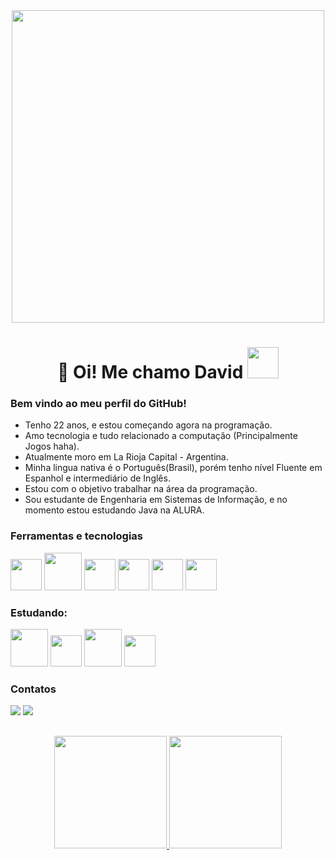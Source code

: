 <link rel="stylesheet" type='text/css' href="https://cdn.jsdelivr.net/gh/devicons/devicon@latest/devicon.min.css" />

<div align=center> 
  <img src="https://github.com/user-attachments/assets/7e11fafe-9684-4fa8-92f2-7939173f1868" width="500"/>
</div>

###

<h1>
  <div align=center>
    👋 Oi! Me chamo David <img src="https://github.com/user-attachments/assets/77ab96dc-d8f3-41a7-a8ac-6bb018fb6ebd" width="50"/>
  </div>
</h1>

###

<h3>Bem vindo ao meu perfil do GitHub!</h3>

<ul>
  <li> Tenho 22 anos, e estou começando agora na programação.</li>
  <li> Amo tecnologia e tudo relacionado a computação (Principalmente Jogos haha).</li>
  <li> Atualmente moro em La Rioja Capital - Argentina.</li>
  <li> Minha lingua nativa é o Português(Brasil), porém tenho nível Fluente em Espanhol e intermediário de Inglês.</li>
  <li> Estou com o objetivo trabalhar na área da programação.</li>
  <li> Sou estudante de Engenharia em Sistemas de Informação, e no momento estou estudando Java na ALURA.</li>
</ul>

###

<h3>Ferramentas e tecnologias</h3>

<div>
  <img src="https://cdn.jsdelivr.net/gh/devicons/devicon@latest/icons/spring/spring-original.svg" height="50" weight="50" />
  <img src="https://cdn.jsdelivr.net/gh/devicons/devicon@latest/icons/java/java-original-wordmark.svg" height="60" weight="60"/>
  <i class="devicon-github-original"></i>
  <img src="https://cdn.jsdelivr.net/gh/devicons/devicon@latest/icons/git/git-original.svg" height="50" weight="50" />
  <img src="https://cdn.jsdelivr.net/gh/devicons/devicon@latest/icons/github/github-original.svg" height="50" weight="50" />
  <img src="https://cdn.jsdelivr.net/gh/devicons/devicon@latest/icons/html5/html5-plain-wordmark.svg" height="50" weight="50" />
  <img src="https://cdn.jsdelivr.net/gh/devicons/devicon@latest/icons/css3/css3-plain-wordmark.svg" height="50" weight="50" />
</div>

###

<h3>Estudando:</h3>

<div>
  <img src="https://cdn.jsdelivr.net/gh/devicons/devicon@latest/icons/java/java-original-wordmark.svg" height="60" weight="60" />
  <img src="https://cdn.jsdelivr.net/gh/devicons/devicon@latest/icons/spring/spring-original.svg" height="50" weight="50" />
  <img src="https://cdn.jsdelivr.net/gh/devicons/devicon@latest/icons/angular/angular-original.svg" height="60" weight="60" />
  <img src="https://cdn.jsdelivr.net/gh/devicons/devicon@latest/icons/react/react-original-wordmark.svg" height="50" weight="50" />
</div>

<h3>Contatos</h3>

<div>
  <a href="https://instagram.com/davidbotelho__" target="_blank"><img loading="lazy" src="https://img.shields.io/badge/-Instagram-%23E4405F?style=for-the-badge&logo=instagram&logoColor=white" target="_blank"></a>
  <a href="mailto:davi.fbotelho@gmail.com"><img loading="lazy" src="https://img.shields.io/badge/Gmail-D14836?style=for-the-badge&logo=gmail&logoColor=white" target="_blank"></a>
</div>

###

## 
<div align=center>
  <a href="https://github.com/DavidBotelhoo">
  <img loading="lazy" height="180em" src="https://github-readme-stats.vercel.app/api/top-langs/?username=DavidBotelhoo&layout=compact&langs_count=7&theme=dracula"/>
  <img loading="lazy" height="180em" src="https://github-readme-stats.vercel.app/api?username=DavidBotelhoo&show_icons=true&theme=dracula&include_all_commits=true&count_private=true"/>
</div>


<!---
--Español---------------------------------------------------------------------------
- 👋 Hola! Me llamo David, tengo 22 años y estoy empezando ahora en la programación.
- Amo la tecnlogia y todo relacionado a la computación (Principalmente los juegos jaja).
- Actualmente vivo en Argentina.
- Mi idioma de origen es el Portugués(Brasil), pero tengo nivel Intermediário en Español(con certificado).
- Quiero trabajar en la Área de la Programación.
- Tengo conocimiento básico de HTML y CSS.
- En el momento estoy estudiando Lógica de la Programación con JS en ALURA, pero en el futuro quiero estudiar Python y C#.
- Y ahora, en los próximos meses, quiero estudiar efectivamente para quedar listo para un primero empleo.

- Quiero seguir actualizando este mi perfil a medida que voy avanzando en mis estudios.

- MUCHÍSIMAS GRACIAS!✨✨

--ENGLISH---------------------------------------------------------------------------
- 👋 Hi! My name is David, i have 22yo and i'm starting now in Programming.
- I love tecnology and all of computing (mainly games haha).
- Actualy i live in Argentina.
- My native language is Potuguese(Brazil), but i have a intermediary level in Spanish Language(With Certificate)
- I want to work in the programming field
- I have basic knowledge about HTML and CSS
- In this moment i'm studying programming logic with JS in ALURA, but in the future i want to study Python and C#.
- And now, in the next months, i want to effectively to be ready for a fisrt job.

- i want to update this profile as i progress in my studies.

THANK YOU SO MUCH!✨✨


DavidBotelhoo/DavidBotelhoo is a ✨ special ✨ repository because its `README.md` (this file) appears on your GitHub profile.
You can click the Preview link to take a look at your changes.
--->
